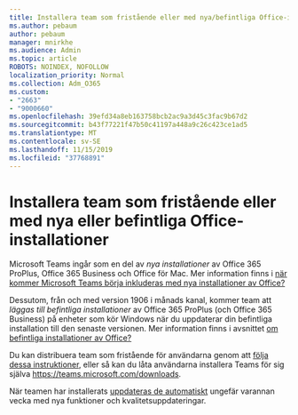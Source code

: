 ```yaml
---
title: Installera team som fristående eller med nya/befintliga Office-installationer
ms.author: pebaum
author: pebaum
manager: mnirkhe
ms.audience: Admin
ms.topic: article
ROBOTS: NOINDEX, NOFOLLOW
localization_priority: Normal
ms.collection: Adm_O365
ms.custom:
- "2663"
- "9000660"
ms.openlocfilehash: 39efd34a8eb163758bcb2ac9a3d45c3fac9b67d2
ms.sourcegitcommit: b43f77221f47b50c41197a448a9c26c423ce1ad5
ms.translationtype: MT
ms.contentlocale: sv-SE
ms.lasthandoff: 11/15/2019
ms.locfileid: "37768891"
---
```

# <a name="installing-teams-as-standalone-or-with-new-or-existing-office-installations"></a>Installera team som fristående eller med nya eller befintliga Office-installationer

Microsoft Teams ingår som en del av *nya installationer* av Office 365 ProPlus, Office 365 Business och Office för Mac. Mer information finns i [när kommer Microsoft Teams börja inkluderas med nya installationer av Office?](https://docs.microsoft.com/deployoffice/teams-install#when-will-microsoft-teams-start-being-included-with-new-installations-of-office-365-proplus)

Dessutom, från och med version 1906 i månads kanal, kommer team att *läggas till befintliga installationer* av Office 365 ProPlus (och Office 365 Business) på enheter som kör Windows när du uppdaterar din befintliga installation till den senaste versionen. Mer information finns i avsnittet [om befintliga installationer av Office?](https://docs.microsoft.com/deployoffice/teams-install#what-about-existing-installations-of-office-365-proplus)

Du kan distribuera team som fristående för användarna genom att [följa dessa instruktioner](https://docs.microsoft.com/MicrosoftTeams/msi-deployment), eller så kan du låta användarna installera Teams för sig själva https://teams.microsoft.com/downloads.

När teamen har installerats [uppdateras de automatiskt](https://docs.microsoft.com/deployoffice/teams-install#feature-and-quality-updates-for-microsoft-teams) ungefär varannan vecka med nya funktioner och kvalitetsuppdateringar. 

